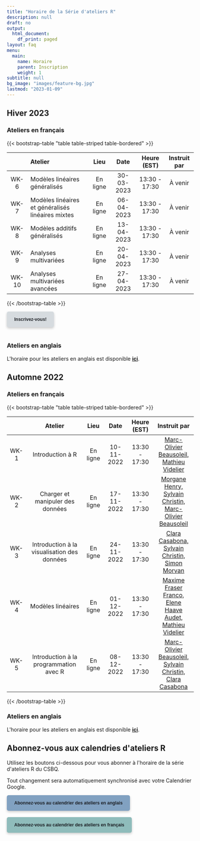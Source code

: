 ```yaml
---
title: "Horaire de la Série d'ateliers R"
description: null
draft: no
output:
  html_document:
    df_print: paged
layout: faq
menu:
  main:
    name: Horaire
    parent: Inscription
    weight: 1
subtitle: null
bg_image: "images/feature-bg.jpg"
lastmod: "2023-01-09"
---
```


## Hiver 2023

### Ateliers en français

{{< bootstrap-table "table table-striped table-bordered" >}}

|       | Atelier                                           |   Lieu   |    Date    |  Heure (EST)  | Instruit par |
| :---: | :------------------------------------------------ | :------: | :--------: | :-----------: | :----------: |
| WK-6  | Modèles linéaires généralisés                     | En ligne | 30-03-2023 | 13:30 - 17:30 | À venir |
| WK-7  | Modèles linéaires et généralisés linéaires mixtes | En ligne | 06-04-2023 | 13:30 - 17:30 | À venir |
| WK-8  | Modèles additifs généralisés                      | En ligne | 13-04-2023 | 13:30 - 17:30 | À venir |
| WK-9  | Analyses multivariées                             | En ligne | 20-04-2023 | 13:30 - 17:30 | À venir |
| WK-10 | Analyses multivariées avancées                    | En ligne | 27-04-2023 | 13:30 - 17:30 | À venir |

{{< /bootstrap-table >}}

<div class="default">
     <a href="/fr/registration" class="cta btn-yellow" style="background-color: #D6DBDF; font-size: 12px; font-family: Helvetica, Arial, sans-serif; font-weight:bold; text-decoration: none; padding: 14px 20px; color: #1D2025; border-radius: 5px; display:inline-block; mso-padding-alt:0; box-shadow:0 3px 6px rgba(0,0,0,.2);"><!--[if mso]><i style="letter-spacing: 25px;mso-font-width:-100%;mso-text-raise:30pt"> </i><![endif]--><span style="mso-text-raise:15pt;">Inscrivez-vous!</span><!--[if mso]><i style="letter-spacing: 25px;mso-font-width:-100%"> </i><![endif]--></a>
</div>
<br>

### Ateliers en anglais

L'horaire pour les ateliers en anglais est disponible [__ici__](/schedule/#winter-2023).


## Automne 2022

### Ateliers en français

{{< bootstrap-table "table table-striped table-bordered" >}}

|      | Atelier                                     | Lieu     | Date       | Heure (EST)   | Instruit par |
|:----:|:-------------------------------------------:|:--------:|:----------:|:-------------:|:------------:|
| WK-1 | Introduction à R                            | En ligne | 10-11-2022 | 13:30 - 17:30 | [Marc-Olivier Beausoleil, <br> Mathieu Videlier](mailto:marc-olivier.beausoleil@mail.mcgill.ca,videlier.mathieu@courrier.uqam.ca) |
| WK-2 | Charger et manipuler des données            | En ligne | 17-11-2022 | 13:30 - 17:30 | [Morgane Henry, <br> Sylvain Christin, <br> Marc-Olivier Beausoleil](mailto:morgane.henry2@mail.mcgill.ca,esc2203@umoncton.ca,marc-olivier.beausoleil@mail.mcgill.ca) |
| WK-3 | Introduction à la visualisation des données | En ligne | 24-11-2022 | 13:30 - 17:30 | [Clara Casabona, <br> Sylvain Christin, <br> Simon Morvan ](mailto:Clara.Casabona.I.Amat@USherbrooke.ca,esc2203@umoncton.ca,simon.morvan@umontreal.ca) |
| WK-4 | Modèles linéaires                           | En ligne | 01-12-2022 | 13:30 - 17:30 | [Maxime Fraser Franco, <br> Elene Haave Audet, <br> Mathieu Videlier](mailto:fraser_franco.maxime@courrier.uqam.ca,haaveaud@ualbert.ca,videlier.mathieu@courrier.uqam.ca) |
| WK-5 | Introduction à la programmation avec R      | En ligne | 08-12-2022 | 13:30 - 17:30 | [Marc-Olivier Beausoleil, <br> Sylvain Christin, <br> Clara Casabona](mailto:marc-olivier.beausoleil@mail.mcgill.ca,esc2203@umoncton.ca,Clara.Casabona.I.Amat@USherbrooke.ca) |

{{< /bootstrap-table >}}

### Ateliers en anglais

L'horaire pour les ateliers en anglais est disponible [__ici__](/schedule/#fall-2022).


## Abonnez-vous aux calendries d'ateliers R

Utilisez les boutons ci-dessous pour vous abonner à l'horaire de la série d'ateliers R du CSBQ. 

Tout changement sera automatiquement synchronisé avec votre Calendrier Google.


<div class="default">
     <a href="https://calendar.google.com/calendar/u/4?cid=NXFkbDJzOHQyamV0MWt0b29oaWkzdHBhdG9AZ3JvdXAuY2FsZW5kYXIuZ29vZ2xlLmNvbQ" class="cta btn-yellow" style="background-color: #81A1C1; font-size: 12px; font-family: Helvetica, Arial, sans-serif; font-weight:bold; text-decoration: none; padding: 14px 20px; color: #1D2025; border-radius: 5px; display:inline-block; mso-padding-alt:0; box-shadow:0 3px 6px rgba(0,0,0,.2);"><!--[if mso]><i style="letter-spacing: 25px;mso-font-width:-100%;mso-text-raise:30pt"> </i><![endif]--><span style="mso-text-raise:15pt;">Abonnez-vous au calendrier des ateliers en anglais</span><!--[if mso]><i style="letter-spacing: 25px;mso-font-width:-100%"> </i><![endif]--></a>
</div>
<br>
<div class="default">
     <a href="https://calendar.google.com/calendar/u/4?cid=Y2djaHBpMGRnMzFoNjc5bXQ0dGtycDM2MzhAZ3JvdXAuY2FsZW5kYXIuZ29vZ2xlLmNvbQ" class="cta btn-yellow" style="background-color: #8FBCBB; font-size: 12px; font-family: Helvetica, Arial, sans-serif; font-weight:bold; text-decoration: none; padding: 14px 20px; color: #1D2025; border-radius: 5px; display:inline-block; mso-padding-alt:0; box-shadow:0 3px 6px rgba(0,0,0,.2);"><!--[if mso]><i style="letter-spacing: 25px;mso-font-width:-100%;mso-text-raise:30pt"> </i><![endif]--><span style="mso-text-raise:15pt;">Abonnez-vous au calendrier des ateliers en français</span><!--[if mso]><i style="letter-spacing: 25px;mso-font-width:-100%"> </i><![endif]--></a>